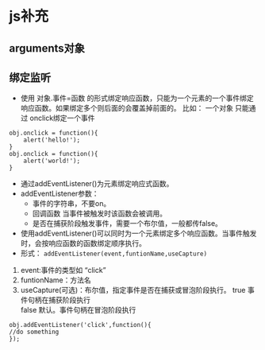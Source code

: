 # js补充
## arguments对象

## 绑定监听
+ 使用 对象.事件=函数 的形式绑定响应函数，只能为一个元素的一个事件绑定响应函数。如果绑定多个则后面的会覆盖掉前面的。
比如：
一个对象 只能通过 onclick绑定一个事件
```
obj.onclick = function(){
	alert('hello!');
}
obj.onclick = function(){
	alert('world!');
}
```
+ 通过addEventListener()为元素绑定响应式函数。
+ addEventListener参数：
	- 事件的字符串，不要on。
	- 回调函数 当事件被触发时该函数会被调用。
	- 是否在捕获阶段触发事件，需要一个布尔值，一般都传false。
+ 使用addEventListener()可以同时为一个元素绑定多个响应函数。当事件触发时，会按响应函数的函数绑定顺序执行。
+ 形式：
`addEventListener(event,funtionName,useCapture)`
1. event:事件的类型如 “click”
2. funtionName：方法名
3. useCapture(可选)：布尔值，指定事件是否在捕获或冒泡阶段执行。   true  事件句柄在捕获阶段执行    
false  默认。事件句柄在冒泡阶段执行
```
obj.addEventListener('click',function(){
//do something
});
```